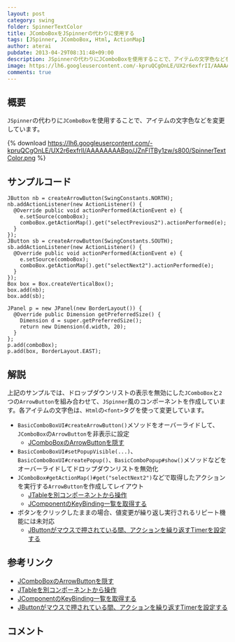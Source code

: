 ```yaml
---
layout: post
category: swing
folder: SpinnerTextColor
title: JComboBoxをJSpinnerの代わりに使用する
tags: [JSpinner, JComboBox, Html, ActionMap]
author: aterai
pubdate: 2013-04-29T08:31:48+09:00
description: JSpinnerの代わりにJComboBoxを使用することで、アイテムの文字色などを変更しています。
image: https://lh6.googleusercontent.com/-kpruQCgOnLE/UX2r6exfrII/AAAAAAAABqo/JZnFlTBy1zw/s800/SpinnerTextColor.png
comments: true
---
```

## 概要
`JSpinner`の代わりに`JComboBox`を使用することで、アイテムの文字色などを変更しています。

{% download https://lh6.googleusercontent.com/-kpruQCgOnLE/UX2r6exfrII/AAAAAAAABqo/JZnFlTBy1zw/s800/SpinnerTextColor.png %}

## サンプルコード
<pre class="prettyprint"><code>JButton nb = createArrowButton(SwingConstants.NORTH);
nb.addActionListener(new ActionListener() {
  @Override public void actionPerformed(ActionEvent e) {
    e.setSource(comboBox);
    comboBox.getActionMap().get("selectPrevious2").actionPerformed(e);
  }
});
JButton sb = createArrowButton(SwingConstants.SOUTH);
sb.addActionListener(new ActionListener() {
  @Override public void actionPerformed(ActionEvent e) {
    e.setSource(comboBox);
    comboBox.getActionMap().get("selectNext2").actionPerformed(e);
  }
});
Box box = Box.createVerticalBox();
box.add(nb);
box.add(sb);

JPanel p = new JPanel(new BorderLayout()) {
  @Override public Dimension getPreferredSize() {
    Dimension d = super.getPreferredSize();
    return new Dimension(d.width, 20);
  }
};
p.add(comboBox);
p.add(box, BorderLayout.EAST);
</code></pre>

## 解説
上記のサンプルでは、ドロップダウンリストの表示を無効にした`JComboBox`と`2`つの`ArrowButton`を組み合わせて、`JSpinner`風のコンポーネントを作成しています。各アイテムの文字色は、`Html`の`<font>`タグを使って変更しています。

- `BasicComboBoxUI#createArrowButton()`メソッドをオーバーライドして、`JComboBox`の`ArrowButton`を非表示に設定
    - [JComboBoxのArrowButtonを隠す](http://ateraimemo.com/Swing/HideComboArrowButton.html)
- `BasicComboBoxUI#setPopupVisible(...)`、`BasicComboBoxUI#createPopup()`、`BasicComboPopup#show()`メソッドなどをオーバーライドしてドロップダウンリストを無効化
- `JComboBox#getActionMap()#get("selectNext2")`などで取得したアクションを実行する`ArrowButton`を作成してレイアウト
    - [JTableを別コンポーネントから操作](http://ateraimemo.com/Swing/SelectAllButton.html)
    - [JComponentのKeyBinding一覧を取得する](http://ateraimemo.com/Swing/KeyBinding.html)
- ボタンをクリックしたままの場合、値変更が繰り返し実行されるリピート機能には未対応
    - [JButtonがマウスで押されている間、アクションを繰り返すTimerを設定する](http://ateraimemo.com/Swing/AutoRepeatTimer.html)

<!-- dummy comment line for breaking list -->

## 参考リンク
- [JComboBoxのArrowButtonを隠す](http://ateraimemo.com/Swing/HideComboArrowButton.html)
- [JTableを別コンポーネントから操作](http://ateraimemo.com/Swing/SelectAllButton.html)
- [JComponentのKeyBinding一覧を取得する](http://ateraimemo.com/Swing/KeyBinding.html)
- [JButtonがマウスで押されている間、アクションを繰り返すTimerを設定する](http://ateraimemo.com/Swing/AutoRepeatTimer.html)

<!-- dummy comment line for breaking list -->

## コメント
